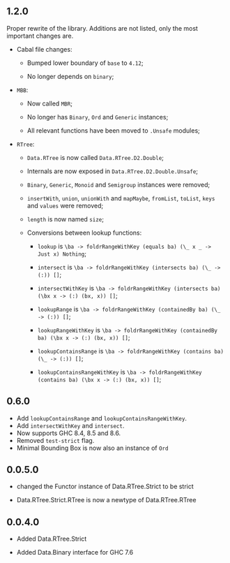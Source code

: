 ## 1.2.0

Proper rewrite of the library.
Additions are not listed, only the most important changes are.

* Cabal file changes:

  - Bumped lower boundary of `base` to `4.12`;

  - No longer depends on `binary`;

* `MBB`:

  - Now called `MBR`;

  - No longer has `Binary`, `Ord` and `Generic` instances;

  - All relevant functions have been moved to `.Unsafe` modules;

* `RTree`:

  - `Data.RTree` is now called `Data.RTree.D2.Double`;

  - Internals are now exposed in `Data.RTree.D2.Double.Unsafe`;

  - `Binary`, `Generic`, `Monoid` and `Semigroup` instances were removed;

  - `insertWith`, `union`, `unionWith` and `mapMaybe`,
    `fromList`, `toList`, `keys` and `values` were removed;

  - `length` is now named `size`;

  - Conversions between lookup functions:

    - `lookup` is `\ba -> foldrRangeWithKey (equals ba) (\_ x _ -> Just x) Nothing`;

    - `intersect` is `\ba -> foldrRangeWithKey (intersects ba) (\_ -> (:)) []`;

    - `intersectWithKey` is
      `\ba -> foldrRangeWithKey (intersects ba) (\bx x -> (:) (bx, x)) []`;

    - `lookupRange` is `\ba -> foldrRangeWithKey (containedBy ba) (\_ -> (:)) []`;

    - `lookupRangeWithKey` is
      `\ba -> foldrRangeWithKey (containedBy ba) (\bx x -> (:) (bx, x)) []`;

    - `lookupContainsRange` is `\ba -> foldrRangeWithKey (contains ba) (\_ -> (:)) []`;

    - `lookupContainsRangeWithKey` is
      `\ba -> foldrRangeWithKey (contains ba) (\bx x -> (:) (bx, x)) []`;

## 0.6.0

* Add `lookupContainsRange` and `lookupContainsRangeWithKey`.
* Add `intersectWithKey` and `intersect`.
* Now supports GHC 8.4, 8.5 and 8.6.
* Removed `test-strict` flag.
* Minimal Bounding Box is now also an instance of `Ord`

## 0.0.5.0

* changed the Functor instance of Data.RTree.Strict to be strict

* Data.RTree.Strict.RTree is now a newtype of Data.RTree.RTree

## 0.0.4.0

* Added Data.RTree.Strict

* Added Data.Binary interface for GHC 7.6
